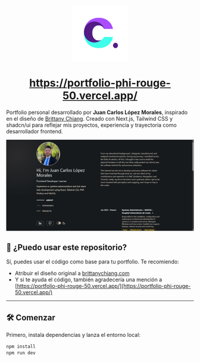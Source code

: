 <div align="center">
  <img src="public/images/logo-clouthy.png" alt="Logo" width="150" />
</div>

<h1 align="center">
  <a href="https://portfolio-phi-rouge-50.vercel.app/" target="_blank">https://portfolio-phi-rouge-50.vercel.app/</a>
</h1>

<p>
Portfolio personal desarrollado por <strong>Juan Carlos López Morales</strong>, inspirado en el diseño de <a href="https://brittanychiang.com" target="_blank">Brittany Chiang</a>. Creado con Next.js, Tailwind CSS y shadcn/ui para reflejar mis proyectos, experiencia y trayectoria como desarrollador frontend.
</p>

<div align="center">
  <img alt="Website Visual" src="public/images/imagenweb.png" />
</div>

## 🚀 ¿Puedo usar este repositorio?

Sí, puedes usar el código como base para tu portfolio. Te recomiendo:

- Atribuir el diseño original a [brittanychiang.com](https://brittanychiang.com)
- Y si te ayuda el código, también agradecería una mención a [https://portfolio-phi-rouge-50.vercel.app/](https://portfolio-phi-rouge-50.vercel.app/)

---

## 🛠️ Comenzar

Primero, instala dependencias y lanza el entorno local:

```bash
npm install
npm run dev

